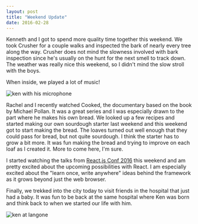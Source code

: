 ```yaml
---
layout: post
title: "Weekend Update"
date: 2016-02-28
---
```


Kenneth and I got to spend more quality time together this weekend. We took Crusher for a couple walks and inspected the bark of nearly every tree along the way. Crusher does not mind the slowness involved with bark inspection since he's usually on the hunt for the next smell to track down. The weather was really nice this weekend, so I didn't mind the slow stroll with the boys.

When inside, we played a lot of music!

![ken with his microphone](/images/20160228_IMG_8764.JPG)

Rachel and I recently watched Cooked, the documentary based on the book by Michael Pollan. It was a great series and I was especially drawn to the part where he makes his own bread. We looked up a few recipes and started making our own sourdough starter last weekend and this weekend got to start making the bread. The loaves turned out well enough that they could pass for bread, but not quite sourdough. I think the starter has to grow a bit more. It was fun making the bread and trying to improve on each loaf as I created it. More to come here, I'm sure.

I started watching the talks from [React.js Conf 2016](https://www.youtube.com/watch?v=MGuKhcnrqGA&list=PLb0IAmt7-GS0M8Q95RIc2lOM6nc77q1IY) this weekend and am pretty excited about the upcoming possibilities with React. I am especially excited about the "learn once, write anywhere" ideas behind the framework as it grows beyond just the web browser.

Finally, we trekked into the city today to visit friends in the hospital that just had a baby. It was fun to be back at the same hospital where Ken was born and think back to when we started our life with him.

![ken at langone](/images/20160228_IMG_8777.JPG)
